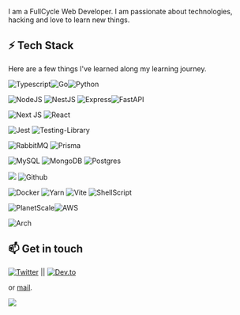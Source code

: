 I am a FullCycle Web Developer. I am passionate about technologies, hacking and love to learn new things.

## ⚡ Tech Stack

Here are a few things I've learned along my learning journey.


 ![Typescript](https://img.shields.io/badge/TypeScript-3178C6?logo=TypeScript&logoColor=FFF&style=for-the-badge)![Go](https://img.shields.io/badge/go-%2300ADD8.svg?style=for-the-badge&logo=go&logoColor=white)![Python](https://img.shields.io/badge/python-3670A0?style=for-the-badge&logo=python&logoColor=ffdd54)
  
   ![NodeJS](https://img.shields.io/badge/Node.js-43853D?style=for-the-badge&logo=node.js&logoColor=white) ![NestJS](https://img.shields.io/badge/nestjs-%23E0234E.svg?style=for-the-badge&logo=nestjs&logoColor=white) ![Express](https://img.shields.io/badge/Express.js-404D59?style=for-the-badge)![FastAPI](https://img.shields.io/badge/FastAPI-005571?style=for-the-badge&logo=fastapi)
  
  ![Next JS](https://img.shields.io/badge/Next-black?style=for-the-badge&logo=next.js&logoColor=white) ![React](https://img.shields.io/badge/react-%2320232a.svg?style=for-the-badge&logo=react&logoColor=%2361DAFB) 
  
 ![Jest](https://img.shields.io/badge/-jest-%23C21325?style=for-the-badge&logo=jest&logoColor=white) ![Testing-Library](https://img.shields.io/badge/-TestingLibrary-%23E33332?style=for-the-badge&logo=testing-library&logoColor=white)
 
![RabbitMQ](https://img.shields.io/badge/Rabbitmq-FF6600?style=for-the-badge&logo=rabbitmq&logoColor=white)  ![Prisma](https://img.shields.io/badge/Prisma-3982CE?style=for-the-badge&logo=Prisma&logoColor=white)
 
 ![MySQL](https://img.shields.io/badge/MySQL-00000F?style=for-the-badge&logo=mysql&logoColor=white) ![MongoDB](https://img.shields.io/badge/MongoDB-4EA94B?style=for-the-badge&logo=mongodb&logoColor=white) ![Postgres](https://img.shields.io/badge/postgres-%23316192.svg?style=for-the-badge&logo=postgresql&logoColor=white)

 ![](https://img.shields.io/badge/git%20-%23F05033.svg?&style=for-the-badge&logo=git&logoColor=white)  ![Github](https://img.shields.io/badge/github%20-%23121011.svg?&style=for-the-badge&logo=github&logoColor=white) 
   
 ![Docker](https://img.shields.io/badge/docker%20-%230db7ed.svg?&style=for-the-badge&logo=docker&logoColor=white) ![Yarn](https://img.shields.io/badge/yarn-%232C8EBB.svg?style=for-the-badge&logo=yarn&logoColor=white) ![Vite](https://img.shields.io/badge/vite-%23646CFF.svg?style=for-the-badge&logo=vite&logoColor=white) ![ShellScript](https://img.shields.io/badge/Shell_Script-121011?style=for-the-badge&logo=gnu-bash&logoColor=white)
 
 ![PlanetScale](https://img.shields.io/badge/planetscale-%23000000.svg?style=for-the-badge&logo=planetscale&logoColor=white)![AWS](https://img.shields.io/badge/AWS-%23FF9900.svg?style=for-the-badge&logo=amazon-aws&logoColor=white)
 
 ![Arch](https://img.shields.io/badge/Arch%20Linux-1793D1?logo=arch-linux&logoColor=fff&style=for-the-badge)
 

## 📫 Get in touch
[![Twitter](https://img.shields.io/badge/Facebook-1DA1F2?style=for-the-badge&logo=facebook&logoColor=white)](https://www.facebook.com/wilsntn/) || [![Dev.to](https://img.shields.io/badge/dev.to-0A0A0A?style=for-the-badge&logo=dev.to&logoColor=white)](https://dev.to/wilsntn)


 or  [mail](mailto:wilcson.denner@gmail.com).



![](https://api.visitorbadge.io/api/VisitorHit?user=wilsntn&repo=github-visitors-badge&countColor=black)

